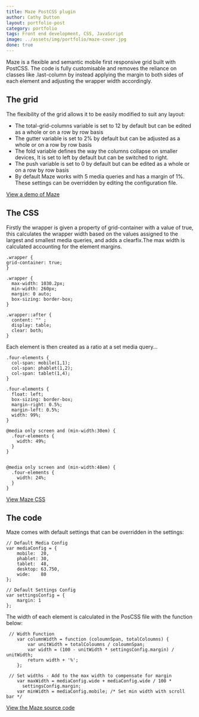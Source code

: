 ```yaml
---
title: Maze PostCSS plugin
author: Cathy Dutton
layout: portfolio-post
category: portfolio
tags: Front end development, CSS, JavaScript
image: ../assets/img/portfolio/maze-cover.jpg
done: true
---
```


<p class="highlight-quote">
Maze is a flexible and semantic mobile first responsive grid built with PostCSS. The code is fully customisable and removes the reliance on classes like .last-column by instead applying the margin to both sides of each element and adjusting the wrapper width accordingly.
</p>


<h2 class="heading">The grid</h2>

The flexibility of the grid allows it to be easily modified to suit any layout:

 - The total-grid-columns variable is set to 12 by default but can be edited as a whole or on a row by row basis
 - The gutter variable is set to 2% by default but can be adjusted as a whole or on a row by row basis
 - The fold variable defines the way the columns collapse on smaller devices, It is set to left by default but can be switched to right.
 - The push variable is set to 0 by default but can be edited as a whole or on a row by row basis
 - By default Maze works with 5 media queries and has a margin of 1%. These settings can be overridden by editing the configuration file. 

 <a href="http://cathydutton.github.io/postcss-maze/" title="Maze demo">View a demo of Maze</a>


<h2 class="heading">The CSS</h2>

Firstly the wrapper is given a property of grid-container with a value of true, this calculates the wrapper width based on the values assigned to the largest and smallest media queries, and adds a clearfix.The max width is calculated accounting for the element margins.

```
.wrapper {
grid-container: true;
}
```



```
.wrapper {
  max-width: 1030.2px;
  min-width: 260px;
  margin: 0 auto;
  box-sizing: border-box;
}
 
.wrapper::after {
  content: "" ;
  display: table;
  clear: both;
}
```

Each element is then created as a ratio at a set media query...

```
.four-elements {
  col-span: mobile(1,1);
  col-span: phablet(1,2);
  col-span: tablet(1,4);
}
```

```
.four-elements {
  float: left;
  box-sizing: border-box;
  margin-right: 0.5%;
  margin-left: 0.5%;
  width: 99%;
}
```

```
@media only screen and (min-width:30em) {
  .four-elements {
    width: 49%;
  }
}
```

```

@media only screen and (min-width:48em) {
  .four-elements {
    width: 24%;
  }
}
```
 <a href="https://github.com/cathydutton/postcss-maze/blob/master/demo/layout.css" title="Maze CSS">View Maze CSS</a>


<h2 class="heading">The code</h2>

Maze comes with default settings that can be overridden in the settings:

```
// Default Media Config
var mediaConfig = {
    mobile:  20,
    phablet: 30,
    tablet:  48,
    desktop: 63.750,
    wide:    80
};

// Default Settings Config
var settingsConfig = {
    margin: 1
};
```
The width of each element is calculated in the PosCSS file with the function below:

```
 // Width Function
    var columnWidth = function (coloumnSpan, totalColoumns) {
        var unitWidth = totalColoumns / coloumnSpan;
        var width = (100 - unitWidth * settingsConfig.margin) / unitWidth;
        return width + '%';
    };
```

```
 // Set widths - Add to the max width to compensate for margin
    var maxWidth = mediaConfig.wide + mediaConfig.wide / 100 *
      settingsConfig.margin;
    var minWidth = mediaConfig.mobile; /* Set min width with scroll bar */
```

 <a href="https://github.com/cathydutton/postcss-maze/blob/master/index.js" title="Maze source code">View the Maze source code</a>





